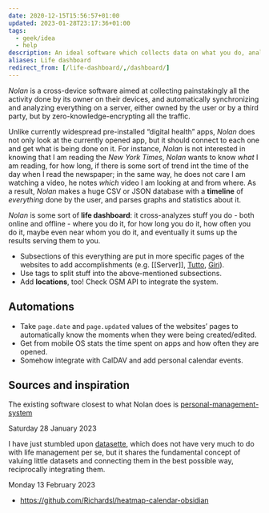 ```yaml
---
date: 2020-12-15T15:56:57+01:00
updated: 2023-01-28T23:17:36+01:00
tags:
  - geek/idea
  - help
description: An ideal software which collects data on what you do, analyzing and showing you a summary of time you spend
aliases: Life dashboard
redirect_from: [/life-dashboard/,/dashboard/]
---
```

*Nolan* is a cross-device software aimed at collecting painstakingly all the activity done by its owner on their devices, and automatically synchronizing and analyzing everything on a server, either owned by the user or by a third party, but by zero-knowledge-encrypting all the traffic.

Unlike currently widespread pre-installed “digital health” apps, *Nolan* does not only look at the currently opened app, but it should connect to each one and get what is being done on it. For instance, *Nolan* is not interested in knowing that I am reading the *New York Times*, *Nolan* wants to know *what* I am reading, for how long, if there is some sort of trend int the time of the day when I read the newspaper; in the same way, he does not care I am watching a video, he notes *which* video I am looking at and from where.
As a result, *Nolan* makes a huge CSV or JSON database with a **timeline** of *everything* done by the user, and parses graphs and statistics about it.

*Nolan* is some sort of **life dashboard**: it cross-analyzes stuff you do - both online and offline - where you do it, for how long you do it, how often you do it, maybe even near whom you do it, and eventually it sums up the results serving them to you.

- Subsections of this everything are put in more specific pages of the websites to add accomplishments (e.g. [[Server]], [Tutto](https://tommi.space/tutto), [Giri](https://tommi.space/giri)).
- Use tags to split stuff into the above-mentioned subsections.
- Add **locations**, too! Check OSM API to integrate the system.

## Automations

- Take `page.date` and `page.updated` values of the websites’ pages to automatically know the moments when they were being created/edited.
- Get from mobile OS stats the time spent on apps and how often they are opened.
- Somehow integrate with CalDAV and add personal calendar events.

## Sources and inspiration

The existing software closest to what Nolan does is [personal-management-system](https://github.com/Volmarg/personal-management-system 'personal-management-system’s source code on GitHub')

<p class='date'><time datetime='2023-01-28T23:14:02+01:00'>Saturday 28 January 2023</time></p>

I have just stumbled upon [datasette](https://datasette.io), which does not have very much to do with life management per se, but it shares the fundamental concept of valuing little datasets and connecting them in the best possible way, reciprocally integrating them.

<p class='date'><time datetime='2023-02-13T07:49:40+01:00'>Monday 13 February 2023</time></p>

- https://github.com/Richardsl/heatmap-calendar-obsidian